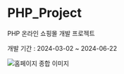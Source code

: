 # PHP_Project

PHP 온라인 쇼핑몰 개발 프로젝트

개발 기간 : 2024-03-02 ~ 2024-06-22

![홈페이지 종합 이미지](https://github.com/user-attachments/assets/945e44a6-b835-45b7-a4a6-4503df624180)
